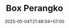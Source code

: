 ---
weight: 1
title: "Box Perangko"
description: "Media pembelajaran interaktif untuk operasi penjumlahan dan pengurangan dengan pendekatan visual"
icon: "calculate"
date: "2025-05-04T21:48:04+07:00"
lastmod: "2025-05-04T21:48:04+07:00"
draft: false
toc: true
---